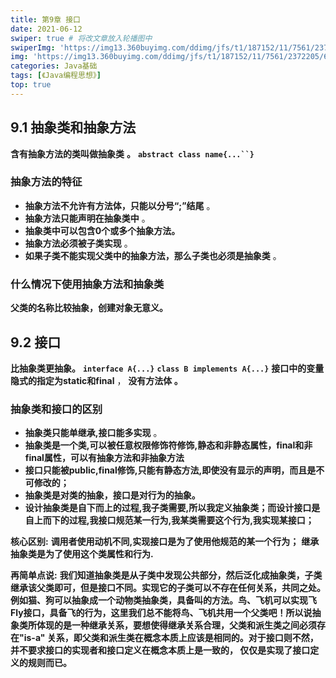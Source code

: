 ```yaml
---
title: 第9章 接口
date: 2021-06-12
swiper: true # 将改文章放入轮播图中
swiperImg: 'https://img13.360buyimg.com/ddimg/jfs/t1/187152/11/7561/2372205/60c7fac2E32b9bab3/4b3a2fd948eefa35.jpg' # 该文章在轮播图中的图片
img: 'https://img13.360buyimg.com/ddimg/jfs/t1/187152/11/7561/2372205/60c7fac2E32b9bab3/4b3a2fd948eefa35.jpg' # 该文章图片，可以是本地目录下图片也可以是http://xxx图片
categories: Java基础
tags: [《Java编程思想》]
top: true
---
```


## 9.1 抽象类和抽象方法
**含有抽象方法的类叫做抽象类** **。**
**`abstract class name{...``}`**
### 抽象方法的特征

- **抽象方法不允许有方法体，只能以分号“;”结尾** 。
- **抽象方法只能声明在抽象类中** 。
- **抽象类中可以包含0个或多个抽象方法。**
- **抽象方法必须被子类实现** 。
- **如果子类不能实现父类中的抽象方法，那么子类也必须是抽象类** 。
### 什么情况下使用抽象方法和抽象类
**父类的名称比较抽象，创建对象无意义。**
## 9.2 接口
**比抽象类更抽象。**
**`interface A{...}`**
**`class B implements A{...}`**
**接口中的变量隐式的指定为static和final** ， **没有方法体 。**


### 抽象类和接口的区别


- **抽象类只能单继承,接口能多实现** 。
- **抽象类是一个类,可以被任意权限修饰符修饰,静态和非静态属性，final和非final属性，可以有抽象方法和非抽象方法**
- **接口只能被public,final修饰,只能有静态方法,即使没有显示的声明，而且是不可修改的；**
- **抽象类是对类的抽象，接口是对行为的抽象。**
- **设计抽象类是自下而上的过程,我子类需要,所以我定义抽象类；而设计接口是自上而下的过程,我接口规范某一行为,我某类需要这个行为,我实现某接口；**


**核心区别:**
**调用者使用动机不同,实现接口是为了使用他规范的某一个行为；**
**继承抽象类是为了使用这个类属性和行为.**

**再简单点说:**
**我们知道抽象类是从子类中发现公共部分，然后泛化成抽象类，子类继承该父类即可，但是接口不同。实现它的子类可以不存在任何关系，共同之处。例如猫、狗可以抽象成一个动物类抽象类，具备叫的方法。鸟、飞机可以实现飞Fly接口，具备飞的行为，这里我们总不能将鸟、飞机共用一个父类吧！所以说抽象类所体现的是一种继承关系，要想使得继承关系合理，父类和派生类之间必须存在"is-a" 关系，即父类和派生类在概念本质上应该是相同的。对于接口则不然，并不要求接口的实现者和接口定义在概念本质上是一致的， 仅仅是实现了接口定义的规则而已。**
